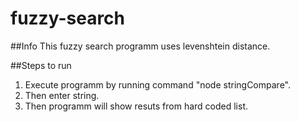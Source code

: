 # fuzzy-search

##Info
This fuzzy search programm uses levenshtein distance.

##Steps to run
1. Execute programm by running command "node stringCompare".
2. Then enter string.
3. Then programm will show resuts from hard coded list.
